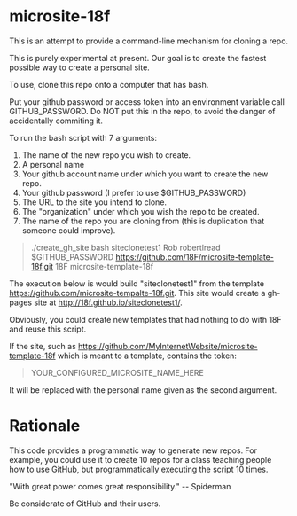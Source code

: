 microsite-18f
=========

This is an attempt to provide a command-line mechanism for cloning a
repo. 

This is purely experimental at present.  Our goal is to create the
fastest possible way to create a personal site.

To use, clone this repo onto a computer that has bash.

Put your github password or access token into an environment variable
call GITHUB_PASSWORD.  Do NOT put this in the repo, to avoid the
danger of accidentally commiting it.

To run the bash script with 7 arguments:

1. The name of the new repo you wish to create.
2. A personal name
3. Your github account name under which you want to create the new
   repo.
4. Your github password (I prefer to use $GITHUB_PASSWORD)
5. The URL to the site you intend to clone.
6.  The "organization" under which you wish the repo to be created.
7. The name of the repo you are cloning from (this is duplication that
   someone could improve).

> 
> ./create_gh_site.bash siteclonetest1 Rob robertlread
> $GITHUB_PASSWORD https://github.com/18F/microsite-template-18f.git 18F
> microsite-template-18f

The execution below is would build "siteclonetest1" from the template
https://github.com/microsite-tempalte-18f.git. This site would create
a gh-pages site at http://18f.github.io/siteclonetest1/.


Obviously, you could create new templates that had nothing to do with
18F and reuse this script.

If the site, such as
https://github.com/MyInternetWebsite/microsite-template-18f which is
meant to a template, contains the token:

> YOUR_CONFIGURED_MICROSITE_NAME_HERE

It will be replaced with the personal name given as the second argument.

# Rationale

This code provides a programmatic way to generate new repos.  For
example, you could use it to create 10 repos for a class teaching
people how to use GitHub, but programmatically executing the script
10 times.

"With great power comes great responsibility." -- Spiderman

Be considerate of GitHub and their users.

